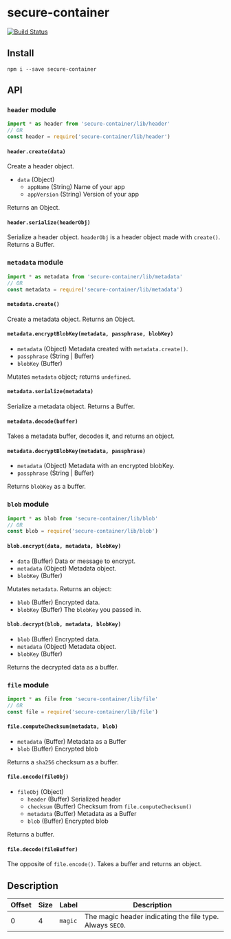 secure-container
================

[![Build Status](https://travis-ci.org/ExodusMovement/secure-container.svg?branch=master)](https://travis-ci.org/ExodusMovement/secure-container)


Install
-------

    npm i --save secure-container



API
-----

### `header` module

```js
import * as header from 'secure-container/lib/header'
// OR
const header = require('secure-container/lib/header')
```

#### `header.create(data)`

Create a header object.

- `data` (Object)
  - `appName` (String) Name of your app
  - `appVersion` (String) Version of your app

Returns an Object.

#### `header.serialize(headerObj)`

Serialize a header object. `headerObj` is a header object made with `create()`. Returns a Buffer.

### `metadata` module

```js
import * as metadata from 'secure-container/lib/metadata'
// OR
const metadata = require('secure-container/lib/metadata')
```

#### `metadata.create()`

Create a metadata object. Returns an Object.

#### `metadata.encryptBlobKey(metadata, passphrase, blobKey)`

- `metadata` (Object) Metadata created with `metadata.create()`.
- `passphrase` (String | Buffer)
- `blobKey` (Buffer)

Mutates `metadata` object; returns `undefined`.

#### `metadata.serialize(metadata)`

Serialize a metadata object. Returns a Buffer.

#### `metadata.decode(buffer)`

Takes a metadata buffer, decodes it, and returns an object.

#### `metadata.decryptBlobKey(metadata, passphrase)`

- `metadata` (Object) Metadata with an encrypted blobKey.
- `passphrase` (String | Buffer)

Returns `blobKey` as a buffer.

### `blob` module

```js
import * as blob from 'secure-container/lib/blob'
// OR
const blob = require('secure-container/lib/blob')
```

#### `blob.encrypt(data, metadata, blobKey)`

- `data` (Buffer) Data or message to encrypt.
- `metadata` (Object) Metadata object.
- `blobKey` (Buffer)

Mutates `metadata`. Returns an object:

- `blob` (Buffer) Encrypted data.
- `blobKey` (Buffer) The `blobKey` you passed in.

#### `blob.decrypt(blob, metadata, blobKey)`

- `blob` (Buffer) Encrypted data.
- `metadata` (Object) Metadata object.
- `blobKey` (Buffer)

Returns the decrypted data as a buffer.

### `file` module

```js
import * as file from 'secure-container/lib/file'
// OR
const file = require('secure-container/lib/file')
```

#### `file.computeChecksum(metadata, blob)`

- `metadata` (Buffer) Metadata as a Buffer
- `blob` (Buffer) Encrypted blob

Returns a `sha256` checksum as a buffer.

#### `file.encode(fileObj)`

- `fileObj` (Object)
  - `header` (Buffer) Serialized header
  - `checksum` (Buffer) Checksum from `file.computeChecksum()`
  - `metadata` (Buffer) Metadata as a Buffer
  - `blob` (Buffer) Encrypted blob

Returns a buffer.

#### `file.decode(fileBuffer)`

The opposite of `file.encode()`. Takes a buffer and returns an object.

Description
-----------

Offset | Size | Label | Description |
------ | ---- | ----- | ----------- |
0 | 4 | `magic` | The magic header indicating the file type. Always `SECO`.
